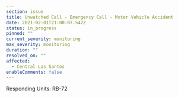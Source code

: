 ```yaml
---
section: issue
title: Unwatched Call - Emergency Call - Motor Vehicle Accident
date: 2021-02-01T21:00:07.542Z
status: in_progress
pinned: ""
current_severity: monitoring
max_severity: monitoring
duration: ""
resolved_on: ""
affected:
  - Central Los Santos
enableComments: false
---
```

Responding Units: RB-72